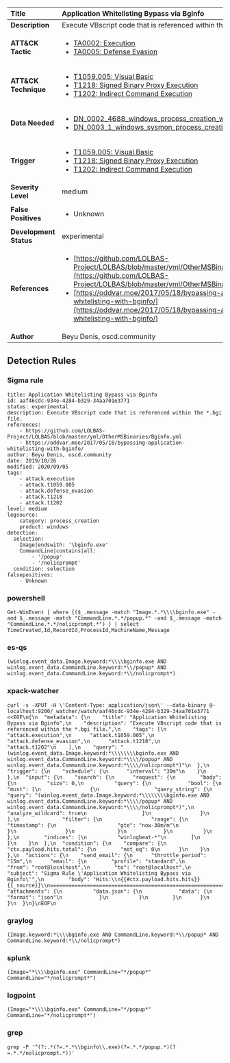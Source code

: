 | Title                    | Application Whitelisting Bypass via Bginfo       |
|:-------------------------|:------------------|
| **Description**          | Execute VBscript code that is referenced within the *.bgi file. |
| **ATT&amp;CK Tactic**    |  <ul><li>[TA0002: Execution](https://attack.mitre.org/tactics/TA0002)</li><li>[TA0005: Defense Evasion](https://attack.mitre.org/tactics/TA0005)</li></ul>  |
| **ATT&amp;CK Technique** | <ul><li>[T1059.005: Visual Basic](https://attack.mitre.org/techniques/T1059/005)</li><li>[T1218: Signed Binary Proxy Execution](https://attack.mitre.org/techniques/T1218)</li><li>[T1202: Indirect Command Execution](https://attack.mitre.org/techniques/T1202)</li></ul>  |
| **Data Needed**          | <ul><li>[DN_0002_4688_windows_process_creation_with_commandline](../Data_Needed/DN_0002_4688_windows_process_creation_with_commandline.md)</li><li>[DN_0003_1_windows_sysmon_process_creation](../Data_Needed/DN_0003_1_windows_sysmon_process_creation.md)</li></ul>  |
| **Trigger**              | <ul><li>[T1059.005: Visual Basic](../Triggers/T1059.005.md)</li><li>[T1218: Signed Binary Proxy Execution](../Triggers/T1218.md)</li><li>[T1202: Indirect Command Execution](../Triggers/T1202.md)</li></ul>  |
| **Severity Level**       | medium |
| **False Positives**      | <ul><li>Unknown</li></ul>  |
| **Development Status**   | experimental |
| **References**           | <ul><li>[https://github.com/LOLBAS-Project/LOLBAS/blob/master/yml/OtherMSBinaries/Bginfo.yml](https://github.com/LOLBAS-Project/LOLBAS/blob/master/yml/OtherMSBinaries/Bginfo.yml)</li><li>[https://oddvar.moe/2017/05/18/bypassing-application-whitelisting-with-bginfo/](https://oddvar.moe/2017/05/18/bypassing-application-whitelisting-with-bginfo/)</li></ul>  |
| **Author**               | Beyu Denis, oscd.community |


## Detection Rules

### Sigma rule

```
title: Application Whitelisting Bypass via Bginfo
id: aaf46cdc-934e-4284-b329-34aa701e3771
status: experimental
description: Execute VBscript code that is referenced within the *.bgi file.
references:
    - https://github.com/LOLBAS-Project/LOLBAS/blob/master/yml/OtherMSBinaries/Bginfo.yml
    - https://oddvar.moe/2017/05/18/bypassing-application-whitelisting-with-bginfo/
author: Beyu Denis, oscd.community
date: 2019/10/26
modified: 2020/09/05
tags:
    - attack.execution
    - attack.t1059.005
    - attack.defense_evasion
    - attack.t1218
    - attack.t1202
level: medium
logsource:
    category: process_creation
    product: windows
detection:
  selection:
    Image|endswith: '\bginfo.exe'
    CommandLine|contains|all:
        - '/popup'
        - '/nolicprompt'
  condition: selection
falsepositives:
    - Unknown

```





### powershell
    
```
Get-WinEvent | where {($_.message -match "Image.*.*\\\\bginfo.exe" -and $_.message -match "CommandLine.*.*/popup.*" -and $_.message -match "CommandLine.*.*/nolicprompt.*") } | select TimeCreated,Id,RecordId,ProcessId,MachineName,Message
```


### es-qs
    
```
(winlog.event_data.Image.keyword:*\\\\bginfo.exe AND winlog.event_data.CommandLine.keyword:*\\/popup* AND winlog.event_data.CommandLine.keyword:*\\/nolicprompt*)
```


### xpack-watcher
    
```
curl -s -XPUT -H \'Content-Type: application/json\' --data-binary @- localhost:9200/_watcher/watch/aaf46cdc-934e-4284-b329-34aa701e3771 <<EOF\n{\n  "metadata": {\n    "title": "Application Whitelisting Bypass via Bginfo",\n    "description": "Execute VBscript code that is referenced within the *.bgi file.",\n    "tags": [\n      "attack.execution",\n      "attack.t1059.005",\n      "attack.defense_evasion",\n      "attack.t1218",\n      "attack.t1202"\n    ],\n    "query": "(winlog.event_data.Image.keyword:*\\\\\\\\bginfo.exe AND winlog.event_data.CommandLine.keyword:*\\\\/popup* AND winlog.event_data.CommandLine.keyword:*\\\\/nolicprompt*)"\n  },\n  "trigger": {\n    "schedule": {\n      "interval": "30m"\n    }\n  },\n  "input": {\n    "search": {\n      "request": {\n        "body": {\n          "size": 0,\n          "query": {\n            "bool": {\n              "must": [\n                {\n                  "query_string": {\n                    "query": "(winlog.event_data.Image.keyword:*\\\\\\\\bginfo.exe AND winlog.event_data.CommandLine.keyword:*\\\\/popup* AND winlog.event_data.CommandLine.keyword:*\\\\/nolicprompt*)",\n                    "analyze_wildcard": true\n                  }\n                }\n              ],\n              "filter": {\n                "range": {\n                  "timestamp": {\n                    "gte": "now-30m/m"\n                  }\n                }\n              }\n            }\n          }\n        },\n        "indices": [\n          "winlogbeat-*"\n        ]\n      }\n    }\n  },\n  "condition": {\n    "compare": {\n      "ctx.payload.hits.total": {\n        "not_eq": 0\n      }\n    }\n  },\n  "actions": {\n    "send_email": {\n      "throttle_period": "15m",\n      "email": {\n        "profile": "standard",\n        "from": "root@localhost",\n        "to": "root@localhost",\n        "subject": "Sigma Rule \'Application Whitelisting Bypass via Bginfo\'",\n        "body": "Hits:\\n{{#ctx.payload.hits.hits}}{{_source}}\\n================================================================================\\n{{/ctx.payload.hits.hits}}",\n        "attachments": {\n          "data.json": {\n            "data": {\n              "format": "json"\n            }\n          }\n        }\n      }\n    }\n  }\n}\nEOF\n
```


### graylog
    
```
(Image.keyword:*\\\\bginfo.exe AND CommandLine.keyword:*\\/popup* AND CommandLine.keyword:*\\/nolicprompt*)
```


### splunk
    
```
(Image="*\\\\bginfo.exe" CommandLine="*/popup*" CommandLine="*/nolicprompt*")
```


### logpoint
    
```
(Image="*\\\\bginfo.exe" CommandLine="*/popup*" CommandLine="*/nolicprompt*")
```


### grep
    
```
grep -P '^(?:.*(?=.*.*\\bginfo\\.exe)(?=.*.*/popup.*)(?=.*.*/nolicprompt.*))'
```




